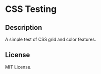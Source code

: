# CSS Testing

## Description

A simple test of CSS grid and color features.

## License

MIT License.
